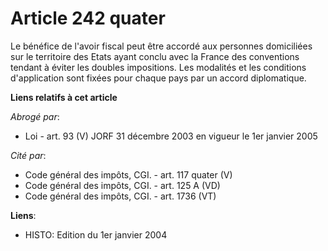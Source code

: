# Article 242 quater

Le bénéfice de l'avoir fiscal peut être accordé aux personnes domiciliées sur le territoire des Etats ayant conclu avec la
France des conventions tendant à éviter les doubles impositions. Les modalités et les conditions d'application sont fixées
pour chaque pays par un accord diplomatique.

**Liens relatifs à cet article**

_Abrogé par_:

  - Loi - art. 93 (V) JORF 31 décembre 2003 en vigueur le 1er janvier 2005

_Cité par_:

  - Code général des impôts, CGI. - art. 117 quater (V)
  - Code général des impôts, CGI. - art. 125 A (VD)
  - Code général des impôts, CGI. - art. 1736 (VT)

**Liens**:

  - HISTO: Edition du 1er janvier 2004
